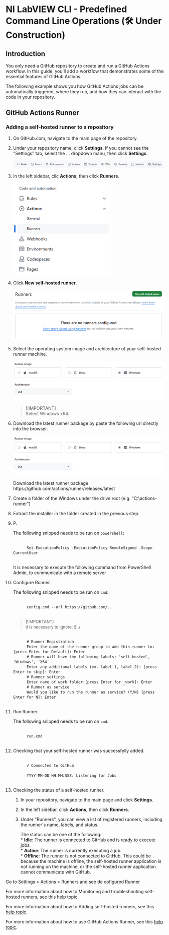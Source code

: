 <h1>NI LabVIEW CLI - Predefined Command Line Operations (🛠️ Under Construction)</h1>

<h2>Introduction</h2>

<p>You only need a GitHub repository to create and run a GitHub Actions workflow. In this guide, you'll add a workflow that demonstrates some of the essential features of GitHub Actions.</p>

<p>The following example shows you how GitHub Actions jobs can be automatically triggered, where they run, and how they can interact with the code in your repository.</p>

<h2>GitHub Actions Runner</h2>

<h3>Adding a self-hosted runner to a repository</h3>

  <ol>
    <!--1.--><li><p>On GitHub.com, navigate to the main page of the repository.</p></li>
    <!--2.--><li><p>Under your repository name, click <strong>Settings</strong>. If you cannot see the "Settings" tab, select the ... dropdown manu, then click <strong>Settings</strong>.</p></li>
      <p align="center">
        <img src="./images/repository-settings.png">
      </p>
    <!--3.--><li><p>In the left sidebar, clic <strong>Actions</strong>, then click <strong>Runners</strong>.</p></li>
      <p align="left">
        <img src="./images/actions-runners.png">
      </p>
    <!--4.--><li><p>Click <strong>New self-hosted runner</strong>.</p></li>
      <p align="center">
        <img src="./images/new-selfhosted-runner.png">
      </p>
    <!--5.--><li><p>Select the operating system image and architecture of your self-hosted runner machine.</p></li>
      <p align="center">
        <img src="./images/runner-image.png">
      </p>
      <p>
      <blockquote>
        <p>[!IMPORTANT]<br>Select Windows x64.</p>
      </blockquote>
      </p>
    <!--6.--><li><p>Download the latest runner package by paste the following url directly into the browser.</p></li>
      <p align="center">
        <img src="./images/runner-image.png">
      </p>
      <p>
        Download the latest runner package
        https://github.com/actions/runner/releases/latest
      </p>
    <!--7.--><li><p>Create a folder of the Windows under the drive root (e.g. "C:\actions-runner")</p></li>
    <!--8.--><li><p>Extract the installer in the folder created in the previous step.</p></li>
    <!--9.--><li><p>P.</p></li>
      <p></p>
      <p>The following snipped needs to be run on <code>powershell</code>:</p>
      <p></p>
      <pre><code class="language-powershell">
      Set-ExecutionPolicy -ExecutionPolicy RemoteSigned -Scope CurrentUser
      </code></pre>
      <p>
      It is necessary to execute the following command from PowerShell Admin, to communicate with a remote server
      </p>
    <!--10.--><li><p>Configure Runner.</p></li>
      <p></p>
      <p>The following snipped needs to be run on <code>cmd</code>:</p>
      <pre><code class="language-cmd">
      config.cmd --url https://gitbub.com/...
      </code></pre>
      <p></p>
      <blockquote>
      <p><font size="-1">[!IMPORTANT]<br>it is necessary to ignore: $ ./</font></p>
      </blockquote>
      <pre><code class="language-cmd">
      <span class="hljs-comment"># Runner Registration</span>
      Enter the name of the runner group to add this runner to: [press Enter for Default]: Enter
      <span class="hljs-comment"># Runner will have the following labels: 'self-hosted', 'Windows', 'X64'</span>
      Enter any additional labels (ex. label-1, label-2): [press Enter to skip]: Enter
      <span class="hljs-comment"># Runner settings</span>
      Enter name of work folder:[press Enter for _work]: Enter
      <span class="hljs-comment"># Runner as service</span>
      Would you like to run the runner as service? (Y/N) [press Enter for N]: Enter
      </code></pre>
      <p></p>
    <!--11.--><li><p>Run Runner.</p></li>
      <p></p>
      <p>The following snipped needs to be run on <code>cmd</code>:</p>
      <pre><code class="language-cmd">
      run.cmd
      </code></pre>
      <p></p>
    <!--12.--><li><p>Checking that your self-hosted runner was successfylly added.</p></li>
      <p></p>
      <pre><code class="language-cmd">
      √ Connected to GitHub</br>
      YYYY-MM-DD HH:MM:SSZ: Listening for Jobs
      </code></pre>
      <p></p>
    <!--13.--><li><p>Checking the status of a self-hosted runner.</p></li>
      <ol>
        <!--13.1.--><li><p>In your repository, navigate to the main page and click <strong>Settings</strong>.</p></li>
        <!--13.2.--><li><p>In the left sidebar, click <strong>Actions</strong>, then click <strong>Runners</strong>.</p></li>
        <!--13.3.--><li><p>Under "Runners", you can view a list of registered runners, including the runner's name, labels, and status.</p></li>
          <p>
          The status can be one of the following:</br>
          * <strong>Idle</strong>: The runner is connected to GitHub and is ready to execute jobs.</br>
          * <strong>Active</strong>: The runner is currently executing a job.</br>
          * <strong>Offline</strong>: The runner is not connected to GitHub. This could be because the machine is offline, the self-hosted runner application is not running on the machine, or the self-hosted runner application cannot communicate with GitHub.</br>
          </p>
      </ol>
    </li>                        
  </ol>



Go to Settings > Actions > Runners and see de cofigured Runner 

<p>For more information about how to Monitoring and troubleshooting self-hosted runners, see this <a href="https://docs.github.com/en/actions/hosting-your-own-runners/managing-self-hosted-runners/monitoring-and-troubleshooting-self-hosted-runners" title="Monitoring and troubleshooting self-hosted runners">help topic</a>.</p>

<p>For more information about how to Adding self-hosted runners, see this <a href="https://docs.github.com/en/actions/hosting-your-own-runners/managing-self-hosted-runners/adding-self-hosted-runners" title="Adding self-hosted runners">help topic</a>.</p>

<p>For more information about how to use GitHub Actions Runner, see this <a href="https://github.com/actions/runner" title="GitHub Actions Runner">help topic</a>.</p>

